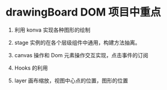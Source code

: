 # drawingBoard DOM 项目中重点

1. 利用 konva 实现各种图形的绘制

2. stage 实例的在各个层级组件中通用，构建方法抽离。

3. canvas 操作和 Dom 元素操作交互实现，点击事件的订阅

4. Hooks 的利用

5. layer 画布缩放，视图中心点的位置，图形的位置
